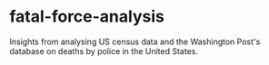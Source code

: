 # fatal-force-analysis
Insights from analysing US census data and the Washington Post's database on deaths by police in the United States.
